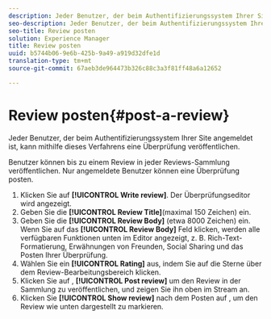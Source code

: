 ```yaml
---
description: Jeder Benutzer, der beim Authentifizierungssystem Ihrer Site angemeldet ist, kann mithilfe dieses Verfahrens eine Überprüfung veröffentlichen.
seo-description: Jeder Benutzer, der beim Authentifizierungssystem Ihrer Site angemeldet ist, kann mithilfe dieses Verfahrens eine Überprüfung veröffentlichen.
seo-title: Review posten
solution: Experience Manager
title: Review posten
uuid: b5744b06-9e6b-425b-9a49-a919d32dfe1d
translation-type: tm+mt
source-git-commit: 67aeb3de964473b326c88c3a3f81ff48a6a12652

---
```



# Review posten{#post-a-review}

Jeder Benutzer, der beim Authentifizierungssystem Ihrer Site angemeldet ist, kann mithilfe dieses Verfahrens eine Überprüfung veröffentlichen.

Benutzer können bis zu einem Review in jeder Reviews-Sammlung veröffentlichen. Nur angemeldete Benutzer können eine Überprüfung posten.

1. Klicken Sie auf **[!UICONTROL Write review]**. Der Überprüfungseditor wird angezeigt.
1. Geben Sie die **[!UICONTROL Review Title]**(maximal 150 Zeichen) ein.
1. Geben Sie die **[!UICONTROL Review Body]** (etwa 8000 Zeichen) ein. Wenn Sie auf das **[!UICONTROL Review Body]** Feld klicken, werden alle verfügbaren Funktionen unten im Editor angezeigt, z. B. Rich-Text-Formatierung, Erwähnungen von Freunden, Social Sharing und das Posten Ihrer Überprüfung.
1. Wählen Sie ein **[!UICONTROL Rating]** aus, indem Sie auf die Sterne über dem Review-Bearbeitungsbereich klicken.
1. Klicken Sie auf , **[!UICONTROL Post review]** um den Review in der Sammlung zu veröffentlichen, und zeigen Sie ihn oben im Stream an.
1. Klicken Sie **[!UICONTROL Show review]** nach dem Posten auf , um den Review wie unten dargestellt zu markieren.
